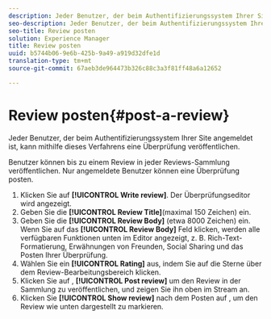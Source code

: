 ```yaml
---
description: Jeder Benutzer, der beim Authentifizierungssystem Ihrer Site angemeldet ist, kann mithilfe dieses Verfahrens eine Überprüfung veröffentlichen.
seo-description: Jeder Benutzer, der beim Authentifizierungssystem Ihrer Site angemeldet ist, kann mithilfe dieses Verfahrens eine Überprüfung veröffentlichen.
seo-title: Review posten
solution: Experience Manager
title: Review posten
uuid: b5744b06-9e6b-425b-9a49-a919d32dfe1d
translation-type: tm+mt
source-git-commit: 67aeb3de964473b326c88c3a3f81ff48a6a12652

---
```



# Review posten{#post-a-review}

Jeder Benutzer, der beim Authentifizierungssystem Ihrer Site angemeldet ist, kann mithilfe dieses Verfahrens eine Überprüfung veröffentlichen.

Benutzer können bis zu einem Review in jeder Reviews-Sammlung veröffentlichen. Nur angemeldete Benutzer können eine Überprüfung posten.

1. Klicken Sie auf **[!UICONTROL Write review]**. Der Überprüfungseditor wird angezeigt.
1. Geben Sie die **[!UICONTROL Review Title]**(maximal 150 Zeichen) ein.
1. Geben Sie die **[!UICONTROL Review Body]** (etwa 8000 Zeichen) ein. Wenn Sie auf das **[!UICONTROL Review Body]** Feld klicken, werden alle verfügbaren Funktionen unten im Editor angezeigt, z. B. Rich-Text-Formatierung, Erwähnungen von Freunden, Social Sharing und das Posten Ihrer Überprüfung.
1. Wählen Sie ein **[!UICONTROL Rating]** aus, indem Sie auf die Sterne über dem Review-Bearbeitungsbereich klicken.
1. Klicken Sie auf , **[!UICONTROL Post review]** um den Review in der Sammlung zu veröffentlichen, und zeigen Sie ihn oben im Stream an.
1. Klicken Sie **[!UICONTROL Show review]** nach dem Posten auf , um den Review wie unten dargestellt zu markieren.
